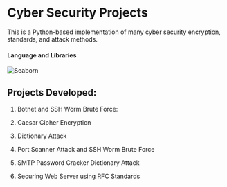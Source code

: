 # Cyber Security Projects

This is a Python-based implementation of many cyber security encryption, standards, and attack methods.

#### Language and Libraries

<p>
<a><img src="https://img.shields.io/badge/Python-FFD43B?style=for-the-badge&logo=python&logoColor=darkgreen" alt="Seaborn"/></a>
</p>


## Projects Developed:
1. Botnet and SSH Worm Brute Force:




2. Caesar Cipher Encryption




3. Dictionary Attack

4. Port Scanner Attack and SSH Worm Brute Force

5. SMTP Password Cracker Dictionary Attack

6. Securing Web Server using RFC Standards

